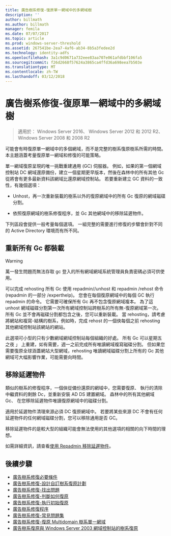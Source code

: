 ```yaml
---
title: 廣告樹系修復-復原單一網域中的多網域樹
description: ''
author: billmath
ms.author: billmath
manager: femila
ms.date: 07/07/2017
ms.topic: article
ms.prod: windows-server-threshold
ms.assetid: 267541be-2ea7-4af6-ab34-8b5a3fedee2d
ms.technology: identity-adfs
ms.openlocfilehash: 3a1c9d0671a732eee83aa707e061afdbbf106fa5
ms.sourcegitcommit: f26d2668f57624a3865ca4ffd36a698eea7b503e
ms.translationtype: MT
ms.contentlocale: zh-TW
ms.lasthandoff: 03/12/2018
---
```

# <a name="ad-forest-recovery---recovering-a-single-domain-in-a-multidomain-forest"></a>廣告樹系修復-復原單一網域中的多網域樹

>適用於： Windows Server 2016、 Windows Server 2012 和 2012 R2、 Windows Server 2008 和 2008 R2

可能會有時復原單一網域中的多個網域，而不是完整的樹系復原樹系所需的時間。 本主題涵蓋考量復原單一網域和修復的可能策略。  
  
 單一網域復原呈現的唯一挑戰重建通用 (GC) 伺服器。 例如，如果的第一個網域控制站 DC 網域還原備份，建立一個星期更早版本，然後在森林中的所有其他 Gc 從將會有更多最新資料該網域比還原網域控制站。 若要重新建立 GC 資料的一致性，有幾個選項：  
  
-   Unhost，再一次重新裝載的樹系以外的復原網域中的所有 Gc 復原的網域磁碟分割。  
  
-   依照復原網域的樹系修復程序，並 Gc 其他網域中的移除延遲物件。  
  
 下列區段會提供一般考量每個選項。 一組完整的需要進行修復的步驟會針對不同的 Active Directory 環境而有所不同。  
  
## <a name="rehost-all-gcs"></a>重新所有 Gc 都裝載  

> [!WARNING]
>  萬一發生問題而無法存取 gc 登入的所有網域網域系統管理員負責密碼必須可供使用。  

 可以完成 rehosting 所有 Gc 使用 repadmin//unhost 和 repadmin /rehost 命令 (repadmin 的一部分 /experthelp)。 您會在每個復原網域中的每個 GC 執行 repadmin 的命令。 它需要可確保所有 Gc 再不包含復原網域複本。 為了這 unhost 網域磁碟分割第一次所有網域控制站跨樹系的所有無-復原網域第一次。 所有 Gc 並不會再磁碟分割都包含之後，您可以重新裝載。 當 rehosting，請考慮將網站和複寫-結構的樹系，例如時，完成 rehost 的一個俠每個之前 rehosting 其他網域控制站該網站的網站。  
  
 此選項可小型的只有少數網域網域控制站每個組織的好處。 所有 Gc 可以星期五之夜 」 上重建，如有需要，週一之前完成所有唯讀網域複寫磁碟分割。 但如果您需要復原全球涵蓋網站大型網域，rehosting 唯讀網域磁碟分割上所有的 Gc 其他網域可大幅影響作業，可能需要向時間。  
  
## <a name="remove-lingering-objects"></a>移除延遲物件  
 類似的樹系的修復程序，一個俠從備份還原的網域中，您需要復原、 執行的清除中繼資料的剩餘 Dc，並重新安裝 AD DS 建置網域。 森林中的所有其他網域 Gc、 在您移除延遲物件唯讀復原網域中的磁碟分割。  
  
 適用於延遲物件清理來源必須 DC 復原網域中。 若要將某些來源 DC 不會有任何延遲物件的任何網域磁碟分割，您可以移除通用是否 GC。  
  
 移除延遲物件的是較大型的組織可能會無法使用的其他選項的相關的向下時間的理想。  
  
 如需詳細資訊，請查看[使用 Repadmin 移除延遲物件](https://technet.microsoft.com/library/cc785298.aspx)。

## <a name="next-steps"></a>後續步驟
-   [廣告樹系修復必要條件](AD-Forest-Recovery-Prerequisties.md)  
-   [廣告樹系修復-設計自訂樹系復原計劃](AD-Forest-Recovery-Devising-a-Plan.md)  
-   [廣告樹系修復-找出問題](AD-Forest-Recovery-Identify-the-Problem.md)
-   [廣告樹系修復-判斷如何復原](AD-Forest-Recovery-Determine-how-to-Recover.md)
-   [廣告樹系修復-執行初始復原](AD-Forest-Recovery-Perform-initial-recovery.md)  
-   [廣告樹系修復程序](AD-Forest-Recovery-Procedures.md)  
-   [廣告樹系修復-常見問題集](AD-Forest-Recovery-FAQ.md)  
-   [廣告樹系修復-復原 Multidomain 樹系單一網域](AD-Forest-Recovery-Single-Domain-in-Multidomain-Recovery.md)  
-   [廣告樹系復原與 Windows Server 2003 網域控制站的樹系復原](AD-Forest-Recovery-Windows-Server-2003.md)  
